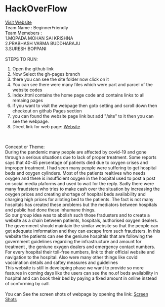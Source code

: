 # HackOverFlow    
<a href="https://mohan0006.github.io/Hack_Over_Flow/site/index.html" target="blank"> Visit Website</a>
<br>
Team Name : BeginnerFriendly
<br>
Team Memebers :  <br>1.MOPADA MOHAN SAI KRISHNA
                 <br>2.PRABHASH VARMA BUDDHARAJU
                 <br>3.SURESH BOPPANI<br><br>
STEPS TO RUN:
1. Open the github link
2. Now Select the gh-pages branch
3. there you can see the site folder now click on it 
4. You can see there were many files which were part and parcel of the website codes
5. index.html contains the home page code and contains links to all remaing pages
6. if you want to visit the webpage then goto setting and scroll down then checkout on github Pages section
7. you can found the website page link but add "/site" to it then you can see the webpage.
8. Direct link for web page: <a href="https://mohan0006.github.io/Hack_Over_Flow/site/index.html" target="blank"> Website</a>                
<br>
<br>
Concept or Theme:<br>
During the pandemic many people are affected by covid-19 and gone through a serious situations due to lack of proper treatment. Some reports says that 40-45 percentage of patients died due to oxygen crises and improper treatment. I had seen many people were suffering to get hospital beds and oxygen cylinders. Most of the patients realtives who needs oxygen and there is insufficient oxygen in the hospital used to post a post on social media plaforms and used to wait for the reply. Sadly there were many fraudsters who tries to make cash over the situation by increasing the oxygen prices and creating shortage of hospital beds availability and charging high prices for alloting bed to the patients. The fact is not many hospitals has created these problems but the mediators between hospitals and public had done these inhumane things.<br>
So our group idea was to abolish such those fradusters and to create a website as a chain between patients, hospitals, authorised oxygen dealers. The government should maintain the similar website so that the people can get adequate imformation and they can escape from such fraudsters. In this website the patients can see the geniune hospitals that are following the government guidelines regarding the infrastructure and amount for treatment , the geniune oxygen dealers and emergency contact numbers.
For every hospital their toll-free numbers, link to their official website and navigation to the hospital. Also were many other things like covid vaccination details and saftey measures and guidelines<br>
This website is still in developing phase we want to provide so more features in coming days like the users can see the no.of beds availability in hospital and can book their bed by paying a fixed amount in online instead of conforming by call.

<br>
<br> 
You can See the screen shots of webpage by opening the link: <a href ="https://github.com/Mohan0006/Hack_Over_Flow/tree/gh-pages/site/WebPage_Screen_Shots" target ="blank"><span>Screen Shots</span></a>
